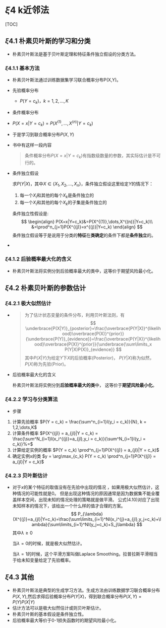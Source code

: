 # $\xi4$ k近邻法

[TOC]

## $\xi4.1$ 朴素贝叶斯的学习和分类

+ 朴素贝叶斯法是基于贝叶斯定理和特征条件独立假设的分类方法。

### $\xi4.1.1$ 基本方法

+ 朴素贝叶斯法通过训练数据集学习联合概率分布P(X,Y)。
+ 先验概率分布
  
  + $P(Y=c_k)，k = 1,2,...,K$
+ 条件概率分布
  
+ $P(X=x|Y=c_k) =P(X^{(1)},\dots,X^{(n)}|Y=c_k)$
  
+ 于是学习到联合概率分布$P(X,Y)$

+ 书中有这样一段内容

  > 条件概率分布$P(X=x|Y=c_k)$有指数级数量的参数，其实际估计是不可行的。

+ 条件独立假设

  求$P(Y|X)$，其中$X\in\{X_1,X_2,\dots,X_n\}$，条件独立假设这里给定$Y$的情况下：

  1. 每一个$X_i$和其他的每个$X_k$是条件独立的
  2. 每一个$X_i$和其他的每个$X_k$的子集是条件独立的

  条件独立性假设是:
  $$
  \begin{align}
  P(X=x|Y=c_k)&=P(X^{(1)},\dots,X^{(n)}|Y=c_k)\\
  &=\prod^n_{j=1}P(X^{(j)}=x^{(j)}|Y=c_k)
  \end{align}
  $$
  条件独立假设等于是说用于分类的**特征**在**类确定**的条件下都是**条件独立**的。

+ 

### $\xi4.1.2$ 后验概率最大化的含义

+ 朴素贝叶斯法将实例分到后验概率最大的类中，这等价于期望风险最小化。

## $\xi4.2$ 朴素贝叶斯的参数估计

### $\xi4.2.1$ 极大似然估计

+ > 为了估计状态变量的条件分布，利用贝叶斯法则，有
  > $$
  > \underbrace{P(X|Y)}_{posterior}=\frac{\overbrace{P(Y|X)}^{likelihood}\overbrace{P(X)}^{prior}}{\underbrace{P(Y)}_{evidence}}=\frac{\overbrace{P(Y|X)}^{likelihood}\overbrace{P(X)}^{prior}}{\underbrace{\sum\limits_x P(Y|X)P(X)}_{evidence}}
  > $$
  > 其中$P(X|Y)$为给定$Y$下$X$的后验概率(Posterior)， $P(Y|X)$称为似然，$P(X)$称为先验(Prior)。

+ 后验概率最大化的含义

  朴素贝叶斯法将实例分到**后验概率最大的类**中， 这等价于**期望风险最小化**。

### $\xi4.2.2$ 学习与分类算法

+ 步骤
1. 计算先验概率 $P(Y = c_k) = \frac{\sum^n_{i=1}I(y_i = c_k)}{N},  k = 1,2,\dots,K$
  2. 计算条件概率 $P(X^{(j)} = a_{jl}|Y = c_k) = \frac{\sum^N_{i=1}I(x_i^{(j)}=a_{jl},y_i = c_k)}{\sum^N_{i=1}I(y_i = c_k)}%=$
3. 计算给定实例的概率 $P(Y = c_k) \prod^n_{j=1}P(X^{(j)} = a_{jl}|Y = c_k)$
  4. 确定实例x的类 $y = \arg\max_{c_k} P(Y = c_k) \prod^n_{j=1}P(X^{(j)} = a_{jl}|Y = c_k)$

### $\xi4.2.3$ 贝叶斯估计

+ 对于$x$的某个特征的取值没有在先验中出现的情况 ，如果用极大似然估计，这种情况的可能性就是0。
  但是出现这种情况的原因通常是因为数据集不能全覆盖样本空间，出现未知的情况处理的策略就是做平滑。
  公式(4.10)对应了出现未知样本的情况下，该给出一个什么样的值才合理的方案。
  $$
  P_{\lambda}(X^{(j)}=a_{jl}|Y=c_k)=\frac{\sum\limits_{i=1}^NI(x_i^{j}=a_{jl},y_j=c_k)+\lambda}{\sum\limits_{i=1}^NI(y_j=c_k)+S_j\lambda}
  $$
  其中$\lambda \geq 0$

  当$\lambda = 0$的时候，就是极大似然估计。

  当$\lambda=1$的时候，这个平滑方案叫做Laplace Smoothing。拉普拉斯平滑相当于给未知变量给定了先验概率。

## $\xi4.3$ 其他

+ 朴素贝叶斯法是典型的生成学习方法。生成方法由训练数据学习联合概率分布$P(X,Y)$,然后求得后验概率分布$P(Y|X)$，得到联合概率分布$P(X,Y) = P(Y)P(X|Y)$
+ 估计方法可以是极大似然估计或则贝叶斯估计。
+ 朴素贝叶斯的基本假设是条件独立性。
+ 后验概率最大等价于0-1损失函数时的期望风险最小化。